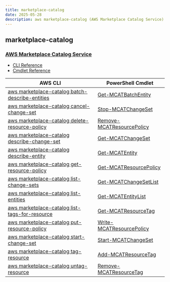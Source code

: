 ```yaml
---
title: marketplace-catalog
date: 2025-05-28
description: aws marketplace-catalog (AWS Marketplace Catalog Service) command/cmdlet list.
---
```


## marketplace-catalog

### [AWS Marketplace Catalog Service](https://aws.amazon.com/marketplace/)

* [CLI Reference](https://awscli.amazonaws.com/v2/documentation/api/latest/reference/marketplace-catalog/index.html)
* [Cmdlet Reference](https://docs.aws.amazon.com/powershell/latest/reference/items/MarketplaceCatalog_cmdlets.html)

|AWS CLI|PowerShell Cmdlet|
|----|----|
|[aws marketplace-catalog batch-describe-entities](https://awscli.amazonaws.com/v2/documentation/api/latest/reference/marketplace-catalog/batch-describe-entities.html)|[Get-MCATBatchEntity](https://docs.aws.amazon.com/powershell/latest/reference/items/Get-MCATBatchEntity.html)|
|[aws marketplace-catalog cancel-change-set](https://awscli.amazonaws.com/v2/documentation/api/latest/reference/marketplace-catalog/cancel-change-set.html)|[Stop-MCATChangeSet](https://docs.aws.amazon.com/powershell/latest/reference/items/Stop-MCATChangeSet.html)|
|[aws marketplace-catalog delete-resource-policy](https://awscli.amazonaws.com/v2/documentation/api/latest/reference/marketplace-catalog/delete-resource-policy.html)|[Remove-MCATResourcePolicy](https://docs.aws.amazon.com/powershell/latest/reference/items/Remove-MCATResourcePolicy.html)|
|[aws marketplace-catalog describe-change-set](https://awscli.amazonaws.com/v2/documentation/api/latest/reference/marketplace-catalog/describe-change-set.html)|[Get-MCATChangeSet](https://docs.aws.amazon.com/powershell/latest/reference/items/Get-MCATChangeSet.html)|
|[aws marketplace-catalog describe-entity](https://awscli.amazonaws.com/v2/documentation/api/latest/reference/marketplace-catalog/describe-entity.html)|[Get-MCATEntity](https://docs.aws.amazon.com/powershell/latest/reference/items/Get-MCATEntity.html)|
|[aws marketplace-catalog get-resource-policy](https://awscli.amazonaws.com/v2/documentation/api/latest/reference/marketplace-catalog/get-resource-policy.html)|[Get-MCATResourcePolicy](https://docs.aws.amazon.com/powershell/latest/reference/items/Get-MCATResourcePolicy.html)|
|[aws marketplace-catalog list-change-sets](https://awscli.amazonaws.com/v2/documentation/api/latest/reference/marketplace-catalog/list-change-sets.html)|[Get-MCATChangeSetList](https://docs.aws.amazon.com/powershell/latest/reference/items/Get-MCATChangeSetList.html)|
|[aws marketplace-catalog list-entities](https://awscli.amazonaws.com/v2/documentation/api/latest/reference/marketplace-catalog/list-entities.html)|[Get-MCATEntityList](https://docs.aws.amazon.com/powershell/latest/reference/items/Get-MCATEntityList.html)|
|[aws marketplace-catalog list-tags-for-resource](https://awscli.amazonaws.com/v2/documentation/api/latest/reference/marketplace-catalog/list-tags-for-resource.html)|[Get-MCATResourceTag](https://docs.aws.amazon.com/powershell/latest/reference/items/Get-MCATResourceTag.html)|
|[aws marketplace-catalog put-resource-policy](https://awscli.amazonaws.com/v2/documentation/api/latest/reference/marketplace-catalog/put-resource-policy.html)|[Write-MCATResourcePolicy](https://docs.aws.amazon.com/powershell/latest/reference/items/Write-MCATResourcePolicy.html)|
|[aws marketplace-catalog start-change-set](https://awscli.amazonaws.com/v2/documentation/api/latest/reference/marketplace-catalog/start-change-set.html)|[Start-MCATChangeSet](https://docs.aws.amazon.com/powershell/latest/reference/items/Start-MCATChangeSet.html)|
|[aws marketplace-catalog tag-resource](https://awscli.amazonaws.com/v2/documentation/api/latest/reference/marketplace-catalog/tag-resource.html)|[Add-MCATResourceTag](https://docs.aws.amazon.com/powershell/latest/reference/items/Add-MCATResourceTag.html)|
|[aws marketplace-catalog untag-resource](https://awscli.amazonaws.com/v2/documentation/api/latest/reference/marketplace-catalog/untag-resource.html)|[Remove-MCATResourceTag](https://docs.aws.amazon.com/powershell/latest/reference/items/Remove-MCATResourceTag.html)|

